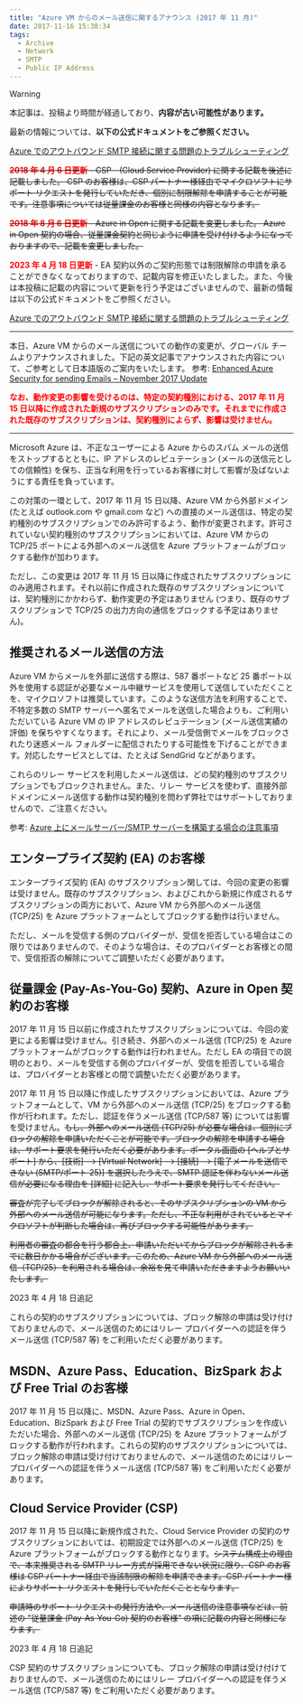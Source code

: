 ```yaml
---
title: "Azure VM からのメール送信に関するアナウンス (2017 年 11 月)"
date: 2017-11-16 15:38:34
tags:
  - Archive
  - Network
  - SMTP
  - Public IP Address
---
```


> [!WARNING]
> 本記事は、投稿より時間が経過しており、<strong>内容が古い可能性があります。</strong>
> 
> 最新の情報については、<strong>以下の公式ドキュメントをご参照ください。</strong>
> 
> [Azure でのアウトバウンド SMTP 接続に関する問題のトラブルシューティング](https://learn.microsoft.com/ja-jp/azure/virtual-network/troubleshoot-outbound-smtp-connectivity)

~~<strong><span style="color: red; ">2018 年 4 月 6 日更新</span></strong> - CSP　(Cloud Service Provider) に関する記載を後述に記載しました。
CSP のお客様は、CSP パートナー様経由でマイクロソフトにサポート リクエストを発行していただき、個別に制限解除を申請することが可能です。注意事項については従量課金のお客様と同様の内容となります。~~

~~<strong><span style="color: red; ">2018 年 8 月 6 日更新</span></strong> - Azure in Open に関する記載を変更しました。
Azure in Open 契約の場合、従量課金契約と同じように申請を受け付けるようになっておりますので、記載を変更しました。~~

<strong><span style="color: red; ">2023 年 4 月 18 日更新</span></strong> - EA 契約以外のご契約形態では制限解除の申請を承ることができなくなっておりますので、記載内容を修正いたしました。また、今後は本投稿に記載の内容について更新を行う予定はございませんので、最新の情報は以下の公式ドキュメントをご参照ください。

[Azure でのアウトバウンド SMTP 接続に関する問題のトラブルシューティング](https://learn.microsoft.com/ja-jp/azure/virtual-network/troubleshoot-outbound-smtp-connectivity)

***

本日、Azure VM からのメール送信についての動作の変更が、グローバル チームよりアナウンスされました。下記の英文記事でアナウンスされた内容について、ご参考として日本語版のご案内をいたします。
参考: [Enhanced Azure Security for sending Emails – November 2017 Update](https://blogs.msdn.microsoft.com/mast/2017/11/15/enhanced-azure-security-for-sending-emails-november-2017-update/)

<strong><span style="color: red; ">なお、動作変更の影響を受けるのは、特定の契約種別における、2017 年 11 月 15 日以降に作成された新規のサブスクリプションのみです。それまでに作成された既存のサブスクリプションは、契約種別によらず、影響は受けません。</span></strong>

***

Microsoft Azure は、不正なユーザーによる Azure からのスパム メールの送信をストップするとともに、IP アドレスのレピュテーション (メールの送信元としての信頼性) を保ち、正当な利用を行っているお客様に対して影響が及ばないようにする責任を負っています。

この対策の一環として、2017 年 11 月 15 日以降、Azure VM から外部ドメイン (たとえば outlook.com や gmail.com など) への直接のメール送信は、特定の契約種別のサブスクリプションでのみ許可するよう、動作が変更されます。許可されていない契約種別のサブスクリプションにおいては、Azure VM からの TCP/25 ポートによる外部へのメール送信を Azure プラットフォームがブロックする動作が加わります。

ただし、この変更は 2017 年 11 月 15 日以降に作成されたサブスクリプションにのみ適用されます。それ以前に作成された既存のサブスクリプションについては、契約種別にかかわらず、動作変更の予定はありません (つまり、既存のサブスクリプションで TCP/25 の出力方向の通信をブロックする予定はありません)。

## 推奨されるメール送信の方法
Azure VM からメールを外部に送信する際は、587 番ポートなど 25 番ポート以外を使用する認証が必要なメール中継サービスを使用して送信していただくことを、マイクロソフトは推奨しています。このような送信方法を利用することで、不特定多数の SMTP サーバーヘ匿名でメールを送信した場合よりも、ご利用いただいている Azure VM の IP アドレスのレピュテーション (メール送信実績の評価) を保ちやすくなります。それにより、メール受信側でメールをブロックされたり迷惑メール フォルダーに配信されたりする可能性を下げることができます。対応したサービスとしては、たとえば SendGrid などがあります。

これらのリレー サービスを利用したメール送信は、どの契約種別のサブスクリプションでもブロックされません。また、リレー サービスを使わず、直接外部ドメインにメール送信する動作は契約種別を問わず弊社ではサポートしておりませんので、ご注意ください。

参考: [Azure 上にメールサーバー/SMTP サーバーを構築する場合の注意事項](./article/archive/smtp-on-azurevm.md)

## エンタープライズ契約 (EA) のお客様
エンタープライズ契約 (EA) のサブスクリプション関しては、今回の変更の影響は受けません。既存のサブスクリプション、およびこれから新規に作成されるサブスクリプションの両方において、Azure VM から外部へのメール送信 (TCP/25) を Azure プラットフォームとしてブロックする動作は行いません。

ただし、メールを受信する側のプロバイダーが、受信を拒否している場合はこの限りではありませんので、そのような場合は、そのプロバイダーとお客様との間で、受信拒否の解除についてご調整いただく必要があります。

## 従量課金 (Pay-As-You-Go) 契約、Azure in Open 契約のお客様
2017 年 11 月 15 日以前に作成されたサブスクリプションについては、今回の変更による影響は受けません。引き続き、外部へのメール送信 (TCP/25) を Azure プラットフォームがブロックする動作は行われません。ただし EA の項目での説明のとおり、メールを受信する側のプロバイダーが、受信を拒否している場合は、プロバイダーとお客様との間で調整いただく必要があります。

2017 年 11 月 15 日以降に作成したサブスクリプションにおいては、Azure プラットフォームとして、VM から外部へのメール送信 (TCP/25) をブロックする動作が行われます。ただし、認証を伴うメール送信 (TCP/587 等) については影響を受けません。~~もし、外部へのメール送信 (TCP/25) が必要な場合は、個別にブロックの解除を申請いただくことが可能です。ブロックの解除を申請する場合は、サポート要求を発行いただく必要があります。ポータル画面の [ヘルプとサポート] から、[技術] --> [Virtual Network] --> [接続] --> [電子メールを送信できない (SMTP/ポート 25)] を選択したうえで、SMTP 認証を伴わないメール送信が必要になる理由を [詳細] に記入し、サポート要求を発行してください。~~

~~審査が完了してブロックが解除されると、そのサブスクリプションの VM から外部へのメール送信が可能になります。ただし、不正な利用がされているとマイクロソフトが判断した場合は、再びブロックする可能性があります。~~

~~利用者の審査の都合を行う都合上、申請いただいてからブロックが解除されるまでに数日かかる場合がございます。このため、Azure VM から外部へのメール送信（TCP/25）を利用される場合は、余裕を見て申請いただきますようお願いいたします。~~

2023 年 4 月 18 日追記

これらの契約のサブスクリプションについては、ブロック解除の申請は受け付けておりませんので、メール送信のためにはリレー プロバイダーへの認証を伴うメール送信 (TCP/587 等) をご利用いただく必要があります。

## MSDN、Azure Pass、Education、BizSpark および Free Trial のお客様
2017 年 11 月 15 日以降に、MSDN、Azure Pass、Azure in Open、Education、BizSpark および Free Trial の契約でサブスクリプションを作成いただいた場合、外部へのメール送信 (TCP/25) を Azure プラットフォームがブロックする動作が行われます。これらの契約のサブスクリプションについては、ブロック解除の申請は受け付けておりませんので、メール送信のためにはリレー プロバイダーへの認証を伴うメール送信 (TCP/587 等) をご利用いただく必要があります。

## Cloud Service Provider (CSP)
2017 年 11 月 15 日以降に新規作成された、Cloud Service Provider の契約のサブスクリプションにおいては、初期設定では外部へのメール送信 (TCP/25) を Azure プラットフォームがブロックする動作となります。~~システム構成上の理由で、本来推奨される SMTP リレー方式が採用できない状況に限り、CSP のお客様は CSP パートナー経由で当該制限の解除を申請できます。CSP パートナー様によりサポート リクエストを発行していただくこととなります。~~

~~申請時のサポート リクエストの発行方法や、メール送信の注意事項などは、前述の "従量課金 (Pay-As-You-Go) 契約のお客様" の項に記載の内容と同様になります。~~

2023 年 4 月 18 日追記

CSP 契約のサブスクリプションについても、ブロック解除の申請は受け付けておりませんので、メール送信のためにはリレー プロバイダーへの認証を伴うメール送信 (TCP/587 等) をご利用いただく必要があります。
